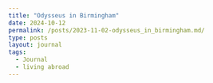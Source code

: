 ```yaml
---
title: "Odysseus in Birmingham"
date: 2024-10-12
permalink: /posts/2023-11-02-odysseus_in_birmingham.md/
type: posts
layout: journal
tags:
  - Journal
  - living abroad
---
```

